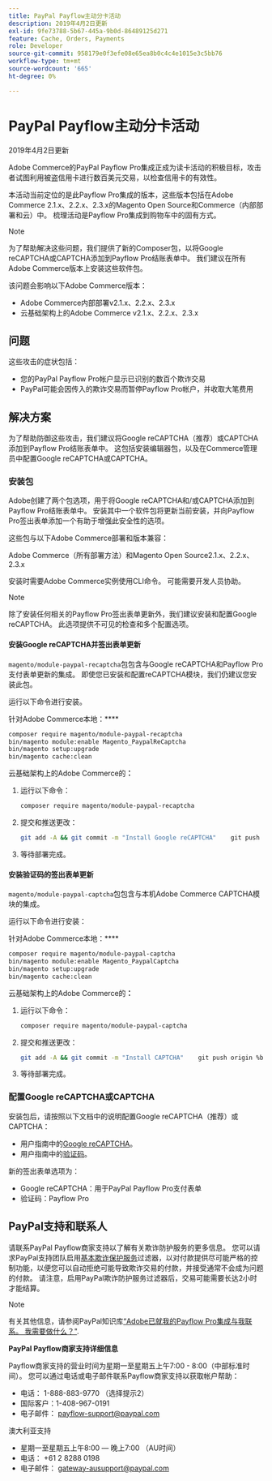 ```yaml
---
title: PayPal Payflow主动分卡活动
description: 2019年4月2日更新
exl-id: 9fe73788-5b67-445a-9b0d-86489125d271
feature: Cache, Orders, Payments
role: Developer
source-git-commit: 958179e0f3efe08e65ea8b0c4c4e1015e3c5bb76
workflow-type: tm+mt
source-wordcount: '665'
ht-degree: 0%

---
```


# PayPal Payflow主动分卡活动

2019年4月2日更新

Adobe Commerce的PayPal Payflow Pro集成正成为读卡活动的积极目标，攻击者试图利用被盗信用卡进行数百美元交易，以检查信用卡的有效性。

本活动当前定位的是此Payflow Pro集成的版本，这些版本包括在Adobe Commerce 2.1.x、2.2.x、2.3.x的Magento Open Source和Commerce（内部部署和云）中。 梳理活动是Payflow Pro集成到购物车中的固有方式。

>[!NOTE]
>
>为了帮助解决这些问题，我们提供了新的Composer包，以将Google reCAPTCHA或CAPTCHA添加到Payflow Pro结账表单中。 我们建议在所有Adobe Commerce版本上安装这些软件包。

该问题会影响以下Adobe Commerce版本：

* Adobe Commerce内部部署v2.1.x、2.2.x、2.3.x
* 云基础架构上的Adobe Commerce v2.1.x、2.2.x、2.3.x

## 问题

这些攻击的症状包括：

* 您的PayPal Payflow Pro帐户显示已识别的数百个欺诈交易
* PayPal可能会因传入的欺诈交易而暂停Payflow Pro帐户，并收取大笔费用

## 解决方案

为了帮助防御这些攻击，我们建议将Google reCAPTCHA（推荐）或CAPTCHA添加到Payflow Pro结账表单中。 这包括安装编辑器包，以及在Commerce管理员中配置Google reCAPTCHA或CAPTCHA。

### 安装包

Adobe创建了两个包选项，用于将Google reCAPTCHA和/或CAPTCHA添加到Payflow Pro结账表单中。 安装其中一个软件包将更新当前安装，并向Payflow Pro签出表单添加一个有助于增强此安全性的选项。

这些包与以下Adobe Commerce部署和版本兼容：

Adobe Commerce（所有部署方法）和Magento Open Source2.1.x、2.2.x、2.3.x

安装时需要Adobe Commerce实例使用CLI命令。 可能需要开发人员协助。

>[!NOTE]
>
>除了安装任何相关的Payflow Pro签出表单更新外，我们建议安装和配置Google reCAPTCHA。 此选项提供不可见的检查和多个配置选项。

#### 安装Google reCAPTCHA并签出表单更新

`magento/module-paypal-recaptcha`包包含与Google reCAPTCHA和Payflow Pro支付表单更新的集成。 即使您已安装和配置reCAPTCHA模块，我们仍建议您安装此包。

运行以下命令进行安装。

针对Adobe Commerce本地：****

```bash
composer require magento/module-paypal-recaptcha
bin/magento module:enable Magento_PaypalReCaptcha
bin/magento setup:upgrade
bin/magento cache:clean
```

云基础架构上的Adobe Commerce的&#x200B;**：**

1. 运行以下命令：

   ```bash
   composer require magento/module-paypal-recaptcha
   ```

1. 提交和推送更改：

   ```bash
   git add -A && git commit -m "Install Google reCAPTCHA"    git push origin %branch_name%
   ```

1. 等待部署完成。

#### 安装验证码的签出表单更新

`magento/module-paypal-captcha`包包含与本机Adobe Commerce CAPTCHA模块的集成。

运行以下命令进行安装：

针对Adobe Commerce本地：****

```bash
composer require magento/module-paypal-captcha
bin/magento module:enable Magento_PaypalCaptcha
bin/magento setup:upgrade
bin/magento cache:clean
```

云基础架构上的Adobe Commerce的&#x200B;**：**

1. 运行以下命令：

   ```bash
   composer require magento/module-paypal-captcha
   ```

1. 提交和推送更改：

   ```bash
   git add -A && git commit -m "Install CAPTCHA"    git push origin %branch_name%
   ```

1. 等待部署完成。

### 配置Google reCAPTCHA或CAPTCHA

安装包后，请按照以下文档中的说明配置Google reCAPTCHA（推荐）或CAPTCHA：

* 用户指南中的[Google reCAPTCHA](https://docs.magento.com/user-guide/stores/security-google-recaptcha.html)。
* 用户指南中的[验证码](https://docs.magento.com/user-guide/stores/security-captcha.html)。

新的签出表单选项为：

* Google reCAPTCHA：用于PayPal Payflow Pro支付表单
* 验证码：Payflow Pro

## PayPal支持和联系人

请联系PayPal Payflow商家支持以了解有关欺诈防护服务的更多信息。 您可以请求PayPal支持团队启用[基本欺诈保护服务](https://developer.paypal.com/api/nvp-soap/payflow/fraud-protection/)过滤器，以对付款提供尽可能严格的控制功能，以便您可以自动拒绝可能导致欺诈交易的付款，并接受通常不会成为问题的付款。 请注意，启用PayPal欺诈防护服务过滤器后，交易可能需要长达2小时才能结算。

>[!NOTE]
>
>有关其他信息，请参阅PayPal知识库[“Adobe已就我的Payflow Pro集成与我联系。 我需要做什么？&quot;](https://www.paypal.com/us/smarthelp/article/ts2242).

**PayPal Payflow商家支持详细信息**

Payflow商家支持的营业时间为星期一至星期五上午7:00 - 8:00（中部标准时间）。 您可以通过电话或电子邮件联系Payflow商家支持以获取帐户帮助：

* 电话： 1-888-883-9770 （选择提示2）
* 国际客户：1-408-967-0191
* 电子邮件： [payflow-support@paypal.com](mailto:payflow-support@paypal.com)

澳大利亚支持

* 星期一至星期五上午8:00 — 晚上7:00 （AU时间）
* 电话： +61 2 8288 0198
* 电子邮件： [gateway-ausupport@paypal.com](mailto:gateway-ausupport@paypal.com)
